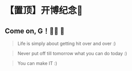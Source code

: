 # 【置顶】开博纪念🥰


<!--more-->

## Come on, G！🎉🎉 💪

> Life is simply about getting hit over and over :)    

>   Never put off till tomorrow what you can do today :)
>

>   You can make IT :)
